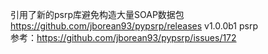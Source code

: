 引用了新的psrp库避免构造大量SOAP数据包
https://github.com/jborean93/pypsrp/releases      v1.0.0b1  psrp   
参考：https://github.com/jborean93/pypsrp/issues/172
